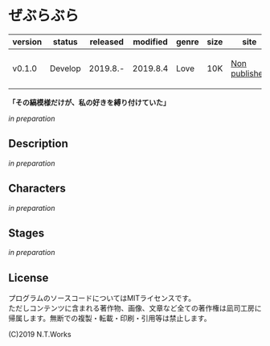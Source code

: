 # ぜぶらぶら

| version | status | released | modified | genre | size | site | contest |
| --- | --- | --- | --- | --- | --- | --- | --- |
| v0.1.0 | Develop | 2019.8.- | 2019.8.4 | Love | 10K | [Non published](https://google.com/) | [短編小説新人賞](http://cobalt.shueisha.co.jp/write/newface-award-apply/) |

**「その縞模様だけが、私の好きを縛り付けていた」**

*in preparation*

## Description

*in preparation*

## Characters

*in preparation*

## Stages

*in preparation*

## License

プログラムのソースコードについてはMITライセンスです。  
ただしコンテンツに含まれる著作物、画像、文章など全ての著作権は凪司工房に帰属します。無断での複製・転載・印刷・引用等は禁止します。

(C)2019 N.T.Works

